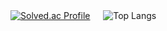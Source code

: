 
[![Solved.ac Profile](http://mazassumnida.wtf/api/v2/generate_badge?boj=hyunco25)](https://solved.ac/hyunco25/) ㅤ
![Top Langs](https://github-readme-stats.vercel.app/api/top-langs/?username=yuhyun1&layout=compact&theme=merko)

<!--
**yuhyun1/yuhyun1** is a ✨ _special_ ✨ repository because its `README.md` (this file) appears on your GitHub profile.

Here are some ideas to get you started:

- 🔭 I’m currently working on ...
- 🌱 I’m currently learning ...
- 👯 I’m looking to collaborate on ...
- 🤔 I’m looking for help with ...
- 💬 Ask me about ...
- 📫 How to reach me: ...
- 😄 Pronouns: ...
- ⚡ Fun fact: ...
-->
